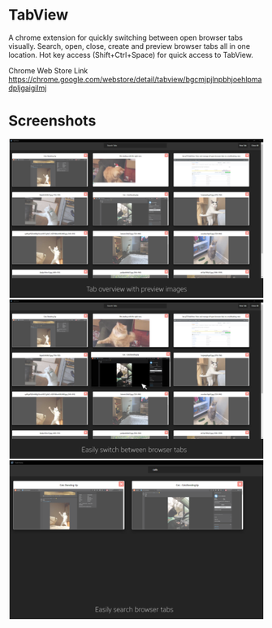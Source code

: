 # TabView

A chrome extension for quickly switching between open browser tabs visually. Search, open, close, create and preview browser tabs all in one location.  Hot key access (Shift+Ctrl+Space) for quick access to TabView. 


Chrome Web Store Link
https://chrome.google.com/webstore/detail/tabview/bgcmjpjlnpbhjoehlpmadpljgaigilmj


# Screenshots

<p align="center">
  <img src="screens/Overview.png" width="500" />
  <img src="screens/click.png" width="500" /> 
  <img src="screens/search.png" width="500" />
</p>
